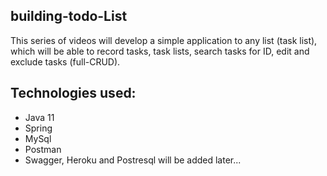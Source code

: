 ## building-todo-List

This series of videos will develop a simple application to any list (task list), which will be able to record tasks, task lists, search tasks for ID, edit and exclude tasks (full-CRUD).

## Technologies used:

- Java 11
- Spring
- MySql
- Postman
- Swagger, Heroku and Postresql will be added later...
